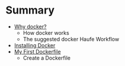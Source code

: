 # Summary

* [Why docker?](README.md)
   * How docker works
   * The suggested docker Haufe Workflow
* [Installing Docker](installing_docker.md)
* [My First Dockerfile](docker_command_reference.md)
   * Create a Dockerfile

